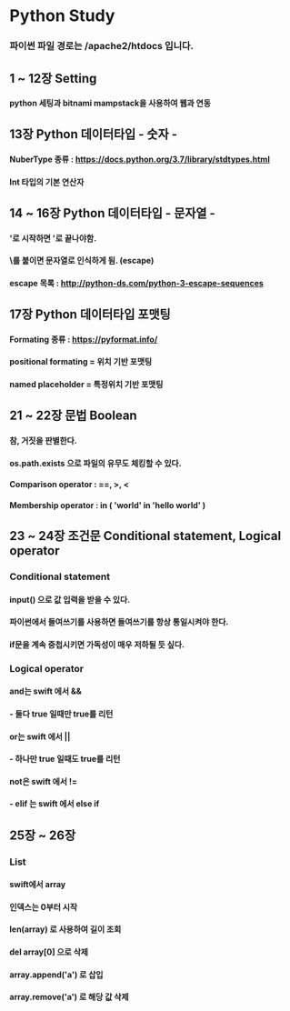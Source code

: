 # Python Study
### 파이썬 파일 경로는 /apache2/htdocs 입니다.

## 1 ~ 12장 Setting
#### python 세팅과 bitnami mampstack을 사용하여 웹과 연동

## 13장 Python 데이터타입 - 숫자 -
#### NuberType 종류 : https://docs.python.org/3.7/library/stdtypes.html
#### Int 타입의 기본 연산자

## 14 ~ 16장 Python 데이터타입 - 문자열 -
#### '로 시작하면 '로 끝나야함.
#### \를 붙이면 문자열로 인식하게 됨. (escape)
#### escape 목록 : http://python-ds.com/python-3-escape-sequences

## 17장 Python 데이터타입 포맷팅
#### Formating 종류 : https://pyformat.info/
#### positional formating = 위치 기반 포맷팅
#### named placeholder = 특정위치 기반 포맷팅

## 21 ~ 22장 문법 Boolean
#### 참, 거짓을 판별한다.
#### os.path.exists 으로 파일의 유무도 체킹할 수 있다.
#### Comparison operator : ==, >, <
#### Membership operator : in ( 'world' in 'hello world' )

## 23 ~ 24장 조건문 Conditional statement, Logical operator

### Conditional statement

#### input() 으로 값 입력을 받을 수 있다.
#### 파이썬에서 들여쓰기를 사용하면 들여쓰기를 항상 통일시켜야 한다.
#### if문을 계속 중첩시키면 가독성이 매우 저하될 듯 싶다.

### Logical operator

#### and는 swift 에서 &&
#### - 둘다 true 일때만 true를 리턴
####
#### or는 swift 에서 ||
#### - 하나만 true 일때도 true를 리턴

#### not은 swift 에서 !=
#### - elif 는 swift 에서 else if

## 25장 ~ 26장

### List
#### swift에서 array
#### 인덱스는 0부터 시작
#### len(array) 로 사용하여 길이 조회
#### del array[0] 으로 삭제
#### array.append('a') 로 삽입
#### array.remove('a') 로 해당 값 삭제

